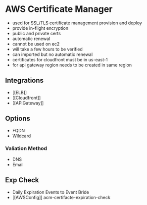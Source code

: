 # AWS Certificate Manager

- used for SSL/TLS certificate management provision and deploy
- provide in-flight encryption
- public and private certs
- automatic renewal
- cannot be used on ec2
- will take a few hours to be verified
- can imported but no automatic renewal
- certificates for cloudfront must be in us-east-1
- for api gateway region needs to be created in same region

## Integrations
- [[ELB]]
- [[Cloudfront]]
- [[APIGateway]]

## Options
- FQDN
- Wildcard

### Valiation Method
- DNS
- Email

## Exp Check
- Daily Expiration Events to Event Bride
- [[AWSConfig]] acm-certifacte-expiration-check
